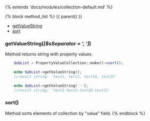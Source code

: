 {% extends 'docs/modules/collection-default.md' %}

{% block method_list %}
{{ parent() }}

* [getValueString](#getvaluestringsseparator-39-39)
* [sort](#sort)

### getValueString(_[$sSeparator = ', ']_)

Method returns string with property values.
```php
    $obList = PropertyValueCollection::make()->sort();
    
    echo $obList->getValueString();
    //result string: 'test1, test2, test10, test15'
    
    echo $obList->getValueString('-');
    //result string: 'test1-test2-test10-test15'
```

### sort()

Method sorts elements of collection by "value" field.
{% endblock %}
